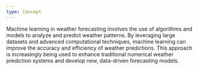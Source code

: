 ```yaml
---
type: Concept
---
```


Machine learning in weather forecasting involves the use of algorithms and models to analyze and predict weather patterns. By leveraging large datasets and advanced computational techniques, machine learning can improve the accuracy and efficiency of weather predictions. This approach is increasingly being used to enhance traditional numerical weather prediction systems and develop new, data-driven forecasting models.